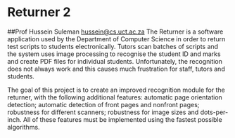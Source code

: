 # Returner 2
##Prof Hussein Suleman <hussein@cs.uct.ac.za>
The Returner is a software application used by the Department of Computer Science in order to return
test scripts to students electronically. Tutors scan batches of scripts and the system uses image
processing to recognise the student ID and marks and create PDF files for individual students.
Unfortunately, the recognition does not always work and this causes much frustration for staff, tutors and
students.

The goal of this project is to create an improved recognition module for the returner, with the following
additional features: automatic page orientation detection; automatic detection of front pages and nonfront
pages; robustness for different scanners; robustness for image sizes and dots-per-inch. All of these
features must be implemented using the fastest possible algorithms.
